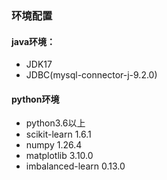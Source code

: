 ### 环境配置
#### java环境：
- JDK17
- JDBC(mysql-connector-j-9.2.0)

#### python环境
- python3.6以上
- scikit-learn 1.6.1
- numpy 1.26.4
- matplotlib 3.10.0
- imbalanced-learn 0.13.0